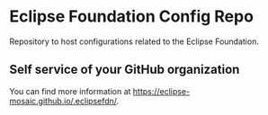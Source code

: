 # Eclipse Foundation Config Repo

Repository to host configurations related to the Eclipse Foundation.

## Self service of your GitHub organization

You can find more information at <https://eclipse-mosaic.github.io/.eclipsefdn/>.
